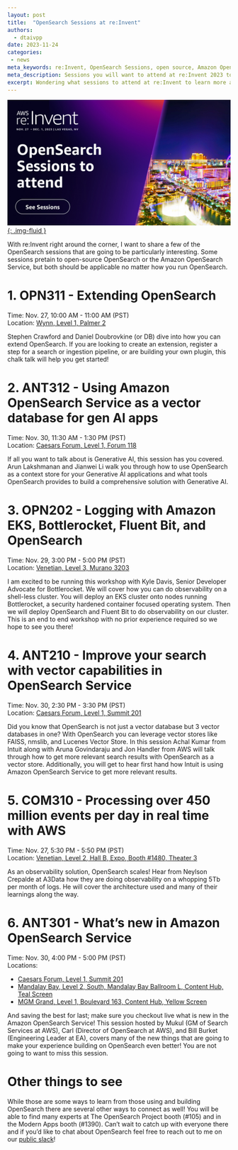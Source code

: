```yaml
---
layout: post
title:  "OpenSearch Sessions at re:Invent"
authors:
  - dtaivpp
date: 2023-11-24
categories:
 - news
meta_keywords: re:Invent, OpenSearch Sessions, open source, Amazon OpenSearch Service
meta_description: Sessions you will want to attend at re:Invent 2023 to learn more about OpenSearch!
excerpt: Wondering what sessions to attend at re:Invent to learn more about OpenSearch? We've got you covered! Here are the top 6 sessions to attend this year at re:Invent to deepen your OpenSearch knowledge.
---
```


<a href="https://hub.reinvent.awsevents.com/attendee-portal/catalog/?search=OpenSearch">![OpenSearch Sessions at re:Invent Banner](/assets/media/blog-images/2023-11-24-sessions-at-reinvent/reInvent_banner.jpg){: .img-fluid }</a>

With re:Invent right around the corner, I want to share a few of the OpenSearch sessions that are going to be particularly interesting. Some sessions pretain to open-source OpenSearch or the Amazon OpenSearch Service, but both should be applicable no matter how you run OpenSearch.

# 1. OPN311 - Extending OpenSearch

Time: Nov. 27, 10:00 AM - 11:00 AM (PST)
<br>Location: [Wynn, Level 1, Palmer 2](https://hub.reinvent.awsevents.com/attendee-portal/catalog/?search=OPN311)

Stephen Crawford and Daniel Doubrovkine (or DB) dive into how you can extend OpenSearch. If you are looking to create an extension, register a step for a search or ingestion pipeline, or are building your own plugin, this chalk talk will help you get started!

# 2. ANT312 - Using Amazon OpenSearch Service as a vector database for gen AI apps

Time: Nov. 30, 11:30 AM - 1:30 PM (PST)
<br>Location: [Caesars Forum, Level 1, Forum 118](https://hub.reinvent.awsevents.com/attendee-portal/catalog/?search=ANT312)

If all you want to talk about is Generative AI, this session has you covered.  Arun Lakshmanan and Jianwei Li walk you through how to use OpenSearch as a context store for your Generative AI applications and what tools OpenSearch provides to build a comprehensive solution with Generative AI.

# 3. OPN202 - Logging with Amazon EKS, Bottlerocket, Fluent Bit, and OpenSearch

Time: Nov. 29, 3:00 PM - 5:00 PM (PST)
<br>Location: [Venetian, Level 3, Murano 3203](https://hub.reinvent.awsevents.com/attendee-portal/catalog/?search=OPN202)

I am excited to be running this workshop with Kyle Davis, Senior Developer Advocate for Bottlerocket. We will cover how you can do observability on a shell-less cluster. You will deploy an EKS cluster onto nodes running Bottlerocket, a security hardened container focused operating system. Then we will deploy OpenSearch and Fluent Bit to do observability on our cluster. This is an end to end workshop with no prior experience required so we hope to see you there!

# 4. ANT210 - Improve your search with vector capabilities in OpenSearch Service

Time: Nov. 30, 2:30 PM - 3:30 PM (PST)
<br>Location: [Caesars Forum, Level 1, Summit 201](https://hub.reinvent.awsevents.com/attendee-portal/catalog/?search=ANT210)

Did you know that OpenSearch is not just a vector database but 3 vector databases in one? With OpenSearch you can leverage vector stores like FAISS, nmslib, and Lucenes Vector Store. In this session Achal Kumar from Intuit along with Aruna Govindaraju and Jon Handler from AWS will talk through how to get more relevant search results with OpenSearch as a vector store. Additionally, you will get to hear first hand how Intuit is using Amazon OpenSearch Service to get more relevant results.

# 5. COM310 - Processing over 450 million events per day in real time with AWS

Time: Nov. 27, 5:30 PM - 5:50 PM (PST)
<br>Location: [Venetian, Level 2, Hall B, Expo, Booth #1480, Theater 3](https://hub.reinvent.awsevents.com/attendee-portal/catalog/?search=COM310)

As an observability solution, OpenSearch scales! Hear from Neylson Crepalde at A3Data how they are doing observability on a whopping 5Tb per month of logs. He will cover the architecture used and many of their learnings along the way.

# 6. ANT301 - What’s new in Amazon OpenSearch Service

Time: Nov. 30, 4:00 PM - 5:00 PM (PST)
<br>Locations:
* [Caesars Forum, Level 1, Summit 201](https://hub.reinvent.awsevents.com/attendee-portal/catalog/?search=ANT301)
* [Mandalay Bay, Level 2, South, Mandalay Bay Ballroom L, Content Hub, Teal Screen](https://hub.reinvent.awsevents.com/attendee-portal/catalog/?search=ANT301-SC1)
* [MGM Grand, Level 1, Boulevard 163, Content Hub, Yellow Screen](https://hub.reinvent.awsevents.com/attendee-portal/catalog/?search=ANT301-SC2)

And saving the best for last; make sure you checkout live what is new in the Amazon OpenSearch Service! This session hosted by Mukul (GM of Search Services at AWS), Carl (Director of OpenSearch at AWS), and Bill Burket (Engineering Leader at EA), covers many of the new things that are going to make your experience building on OpenSearch even better! You are not going to want to miss this session.

# Other things to see

While those are some ways to learn from those using and building OpenSearch there are several other ways to connect as well! You will be able to find many experts at The OpenSearch Project booth (#105) and in the Modern Apps booth (#1390). Can’t wait to catch up with everyone there and if you’d like to chat about OpenSearch feel free to reach out to me on our [public slack](https://opensearch.org/slack.html)!
